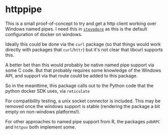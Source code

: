 # httppipe

This is a small proof-of-concept to try and get a http client working over Windows named pipes.  I need this in [`stevedore`](https://github.com/richfitz/stevedore) as this is the default configuration of docker on windows.

Ideally this could be done via the `curl` package (so that things would work directly with packages that `curl`/`httr`) but it's not clear that libcurl supports this.

A better bet than this would probably be native named pipe support via some C code.  But that probably requires some knowledge of the Windows API, and support via that route could be added to this package.

So in the meanttime, this package calls out to the Python code that the python docker SDK uses, via `reticulate`

For compatibility testing, a unix socket connector is included.  This may be removed once the windows support is stable (rendering the package a bit empty on non-windows platforms!).

For other approaches to named pipe support from R, the packages `pdbRPC` and `httpuv` both implement some.
